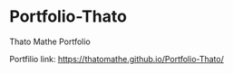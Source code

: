 # Portfolio-Thato

Thato Mathe Portfolio

Portfilio link: https://thatomathe.github.io/Portfolio-Thato/
